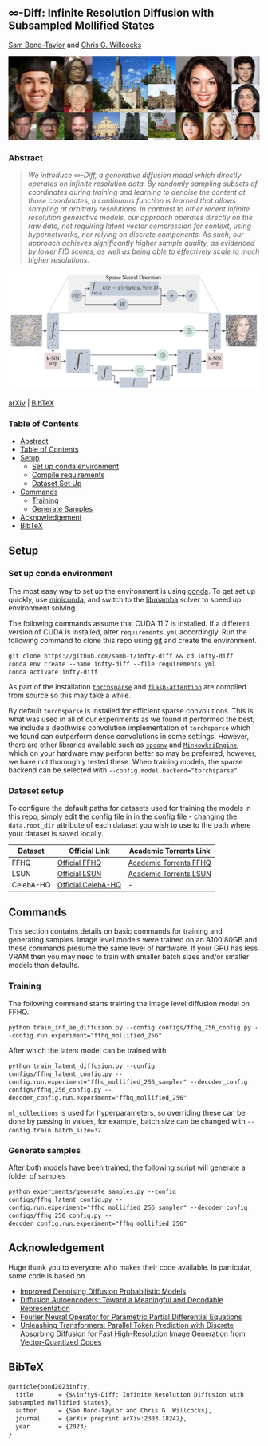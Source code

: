 ## $\infty$-Diff: Infinite Resolution Diffusion with Subsampled Mollified States
[Sam Bond-Taylor](https://samb-t.github.io/) and [Chris G. Willcocks](https://cwkx.github.io/)

![front_page_sample](assets/samples.jpg)

### Abstract
>   *We introduce ∞-Diff, a generative diffusion model which directly operates on infinite resolution data. By randomly sampling subsets of coordinates during training and learning to denoise the content at those coordinates, a continuous function is learned that allows sampling at arbitrary resolutions. In contrast to other recent infinite resolution generative models, our approach operates directly on the raw data, not requiring latent vector compression for context, using hypernetworks, nor relying on discrete components. As such, our approach achieves significantly higher sample quality, as evidenced by lower FID scores, as well as being able to effectively scale to much higher resolutions.*

![front_page_diagram](assets/diagram.png)

[arXiv](https://arxiv.org/abs/2303.18242) | [BibTeX](#bibtex)

### Table of Contents

- [Abstract](#abstract)
- [Table of Contents](#table-of-contents)
- [Setup](#setup)
  - [Set up conda environment](#set-up-conda-environment)
  - [Compile requirements](#compile-requirements)
  - [Dataset Set Up](#dataset-setup)
- [Commands](#commands)
  - [Training](#training)
  - [Generate Samples](#generate-samples)
- [Acknowledgement](#acknowledgement)
- [BibTeX](#bibtex)

## Setup

### Set up conda environment
The most easy way to set up the environment is using [conda](https://docs.conda.io/en/latest/). To get set up quickly, use [miniconda](https://docs.conda.io/en/latest/miniconda.html), and switch to the [libmamba](https://www.anaconda.com/blog/a-faster-conda-for-a-growing-community) solver to speed up environment solving.

The following commands assume that CUDA 11.7 is installed. If a different version of CUDA is installed, alter `requirements.yml` accordingly. Run the following command to clone this repo using [git](https://git-scm.com/book/en/v2/Getting-Started-Installing-Git) and create the environment.

```
git clone https://github.com/samb-t/infty-diff && cd infty-diff
conda env create --name infty-diff --file requirements.yml
conda activate infty-diff
```

As part of the installation [`torchsparse`](https://github.com/mit-han-lab/torchsparse) and [`flash-attention`](https://github.com/HazyResearch/flash-attention) are compiled from source so this may take a while.

By default `torchsparse` is installed for efficient sparse convolutions. This is what was used in all of our experiments as we found it performed the best; we include a depthwise convolution implementation of `torchsparse` which we found can outperform dense convolutions in some settings. However, there are other libraries available such as [`spconv`](https://github.com/traveller59/spconv) and [`MinkowksiEngine`](https://github.com/NVIDIA/MinkowskiEngine), which on your hardware may perform better so may be preferred, however, we have not thoroughly tested these. When training models, the sparse backend can be selected with `--config.model.backend="torchsparse"`.

### Dataset setup
To configure the default paths for datasets used for training the models in this repo, simply edit the config file in in the config file - changing the `data.root_dir` attribute of each dataset you wish to use to the path where your dataset is saved locally.


| Dataset   | Official Link                                                                | Academic Torrents Link |
| --------- | ---------------------------------------------------------------------------- |------------------------|
| FFHQ      | [Official FFHQ](https://github.com/NVlabs/ffhq-dataset)                      | [Academic Torrents FFHQ](https://academictorrents.com/details/1c1e60f484e911b564de6b4d8b643e19154d5809) |
| LSUN      | [Official LSUN](https://github.com/fyu/lsun)                                 | [Academic Torrents LSUN](https://academictorrents.com/details/c53c374bd6de76da7fe76ed5c9e3c7c6c691c489) |
| CelebA-HQ | [Official CelebA-HQ](https://github.com/tkarras/progressive_growing_of_gans) | - |


## Commands
This section contains details on basic commands for training and generating samples. Image level models were trained on an A100 80GB and these commands presume the same level of hardware. If your GPU has less VRAM then you may need to train with smaller batch sizes and/or smaller models than defaults.

### Training
The following command starts training the image level diffusion model on FFHQ.
```
python train_inf_ae_diffusion.py --config configs/ffhq_256_config.py --config.run.experiment="ffhq_mollified_256"
```

After which the latent model can be trained with
```
python train_latent_diffusion.py --config configs/ffhq_latent_config.py --config.run.experiment="ffhq_mollified_256_sampler" --decoder_config configs/ffhq_256_config.py --decoder_config.run.experiment="ffhq_mollified_256"
```

`ml_collections` is used for hyperparameters, so overriding these can be done by passing in values, for example, batch size can be changed with `--config.train.batch_size=32`.

### Generate samples
After both models have been trained, the following script will generate a folder of samples
```
python experiments/generate_samples.py --config configs/ffhq_latent_config.py --config.run.experiment="ffhq_mollified_256_sampler" --decoder_config configs/ffhq_256_config.py --decoder_config.run.experiment="ffhq_mollified_256"
```

## Acknowledgement
Huge thank you to everyone who makes their code available. In particular, some code is based on
- [Improved Denoising Diffusion Probabilistic Models](https://github.com/openai/improved-diffusion)
- [Diffusion Autoencoders: Toward a Meaningful and Decodable Representation](https://github.com/phizaz/diffae)
- [Fourier Neural Operator for Parametric Partial Differential Equations](https://github.com/zongyi-li/fourier_neural_operator)
- [Unleashing Transformers: Parallel Token Prediction with Discrete Absorbing Diffusion for Fast High-Resolution Image Generation from Vector-Quantized Codes](https://github.com/samb-t/unleashing-transformers)

## BibTeX
```
@article{bond2023infty,
  title       = {$\infty$-Diff: Infinite Resolution Diffusion with Subsampled Mollified States},
  author      = {Sam Bond-Taylor and Chris G. Willcocks},
  journal     = {arXiv preprint arXiv:2303.18242},
  year        = {2023}
}
```
